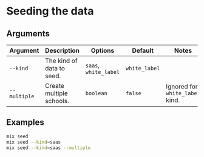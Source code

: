 # Seeding the data

## Arguments

| Argument     | Description               | Options               | Default       | Notes                           |
| ------------ | ------------------------- | --------------------- | ------------- | ------------------------------- |
| `--kind`     | The kind of data to seed. | `saas`, `white_label` | `white_label` |                                 |
| `--multiple` | Create multiple schools.  | `boolean`             | `false`       | Ignored for `white_label` kind. |

## Examples

```sh
mix seed
mix seed --kind=saas
mix seed --kind=saas --multiple
```
